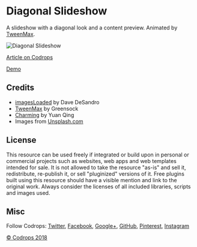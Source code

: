 # Diagonal Slideshow

A slideshow with a diagonal look and a content preview. Animated by [TweenMax](https://greensock.com/tweenmax).

![Diagonal Slideshow](https://tympanus.net/codrops/wp-content/uploads/2018/08/DiagonalSlideshow.gif)

[Article on Codrops](https://tympanus.net/codrops/?p=35765)

[Demo](http://tympanus.net/Development/DiagonalSlideshow/)

## Credits

- [imagesLoaded](https://imagesloaded.desandro.com/) by Dave DeSandro
- [TweenMax](https://greensock.com/tweenmax) by Greensock
- [Charming](https://github.com/yuanqing/charming) by Yuan Qing
- Images from [Unsplash.com](https://unsplash.com/)

## License
This resource can be used freely if integrated or build upon in personal or commercial projects such as websites, web apps and web templates intended for sale. It is not allowed to take the resource "as-is" and sell it, redistribute, re-publish it, or sell "pluginized" versions of it. Free plugins built using this resource should have a visible mention and link to the original work. Always consider the licenses of all included libraries, scripts and images used.

## Misc

Follow Codrops: [Twitter](http://www.twitter.com/codrops), [Facebook](http://www.facebook.com/codrops), [Google+](https://plus.google.com/101095823814290637419), [GitHub](https://github.com/codrops), [Pinterest](http://www.pinterest.com/codrops/), [Instagram](https://www.instagram.com/codropsss/)

[© Codrops 2018](http://www.codrops.com)





